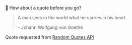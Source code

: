 📣 How about a quote before you go?

> A man sees in the world what he carries in his heart.
>
> <p>- Johann Wolfgang von Goethe</p>

Quote requested from [Random Quotes API](https://github.com/lukePeavey/quotable)
